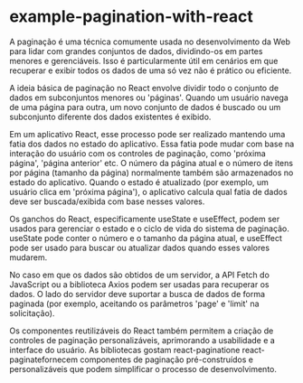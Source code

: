 # example-pagination-with-react

A paginação é uma técnica comumente usada no desenvolvimento da Web para lidar com grandes conjuntos de dados, dividindo-os em partes menores e gerenciáveis. Isso é particularmente útil em cenários em que recuperar e exibir todos os dados de uma só vez não é prático ou eficiente.

A ideia básica de paginação no React envolve dividir todo o conjunto de dados em subconjuntos menores ou 'páginas'. Quando um usuário navega de uma página para outra, um novo conjunto de dados é buscado ou um subconjunto diferente dos dados existentes é exibido.

Em um aplicativo React, esse processo pode ser realizado mantendo uma fatia dos dados no estado do aplicativo. Essa fatia pode mudar com base na interação do usuário com os controles de paginação, como 'próxima página', 'página anterior' etc.
O número da página atual e o número de itens por página (tamanho da página) normalmente também são armazenados no estado do aplicativo. Quando o estado é atualizado (por exemplo, um usuário clica em 'próxima página'), o aplicativo calcula qual fatia de dados deve ser buscada/exibida com base nesses valores.

Os ganchos do React, especificamente useState e useEffect, podem ser usados ​​para gerenciar o estado e o ciclo de vida do sistema de paginação. useState pode conter o número e o tamanho da página atual, e useEffect pode ser usado para buscar ou atualizar dados quando esses valores mudarem.

No caso em que os dados são obtidos de um servidor, a API Fetch do JavaScript ou a biblioteca Axios podem ser usadas para recuperar os dados. O lado do servidor deve suportar a busca de dados de forma paginada (por exemplo, aceitando os parâmetros 'page' e 'limit' na solicitação).

Os componentes reutilizáveis ​​do React também permitem a criação de controles de paginação personalizáveis, aprimorando a usabilidade e a interface do usuário. As bibliotecas gostam react-paginatione react-paginatefornecem componentes de paginação pré-construídos e personalizáveis ​​que podem simplificar o processo de desenvolvimento.
